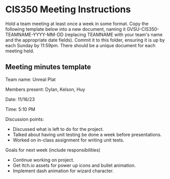 # CIS350 Meeting Instructions

Hold a team meeting at least once a week in some format.  Copy the following template below into a new document, naming it GVSU-CIS350-TEAMNAME-YYYY-MM-DD (replacing TEAMNAME with your team's name and the appropriate date fields).  Commit it to this folder, ensuring it is up by each Sunday by 11:59pm.  There should be a unique document for each meeting held.

## Meeting minutes template

Team name: Unreal Plat

Members present: Dylan, Kelson, Huy

Date: 11/16/23

Time: 5:10 PM

Discussion points:

* Discussed what is left to do for the project.
* Talked about having unit testing be done a week before presentations. 
* Worked on in-class assignment for writing unit tests.

Goals for next week (include responsibilities)

* Continue working on project.
* Get Itch.io assets for power up icons and bullet animation.
* Implement dash animation for wizard character.
